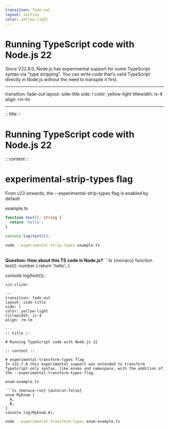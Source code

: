 ```yaml
---
transition: fade-out
layout: section
color: yellow-light
---
```


# Running TypeScript code with Node.js 22

Since V22.6.0, Node.js has experimental support for some TypeScript syntax via "type stripping". You can write code that's valid TypeScript directly in Node.js without the need to transpile it first.

---
transition: fade-out
layout: side-title
side: l
color: yellow-light
titlewidth: is-4
align: rm-lm

---
:: title ::

# Running TypeScript code with Node.js 22

:: content ::

# experimental-strip-types flag
From v23 onwards, the --experimental-strip-types flag is enabled by default

example.ts

```ts {monaco}
function test(): string {
  return 'hello';
}

console.log(test());
```

```bash {monaco}
node --experimental-strip-types example.ts
```

<v-click>
<br />
<b>Question: How about this TS code in Node.js?</b>
```ts {monaco}
function test(): number {
  return 'hello';
}

console.log(test());
```
</v-click>

---
transition: fade-out
layout: side-title
side: l
color: yellow-light
titlewidth: is-4
align: rm-lm

---
:: title ::

# Running TypeScript code with Node.js 22

:: content ::

# experimental-transform-types flag
In v22.7.0 this experimental support was extended to transform TypeScript-only syntax, like enums and namespace, with the addition of the --experimental-transform-types flag.

enum-example.ts

```ts {monaco-run} {autorun:false}
enum MyEnum {
  A,
  B,
}
console.log(MyEnum.A);
```

```bash {monaco}
node --experimental-transform-types enum-example.ts
```